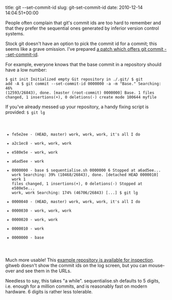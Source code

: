 title: git --set-commit-id
slug: git-set-commit-id
date: 2010-12-14 14:04:51+00:00

People often complain that git's commit ids are too hard to remember and that they prefer the sequential ones generated by inferior version control systems.

Stock git doesn't have an option to pick the commit id for a commit; this seems like a grave omission.  I've prepared <a href="http://b.goeswhere.com/0001-set-commit-id-option-for-commit.patch">a patch which offers git commit --set-commit-id</a>.

For example, everyone knows that the base commit in a repository should have a low number:

<code>$ git init
Initialized empty Git repository in ./.git/
$ git add -A
$ git commit --set-commit-id 0000000 -a -m "Base."
Searching:  46% (12593/26843), done.
[master (root-commit) 0000000] Base.
 1 files changed, 1 insertions(+), 0 deletions(-)
 create mode 100644 myfile
</code>


If you've already messed up your repository, a handy fixing script is provided:
<code>$ git lg
* fe5e2ee - (HEAD, master) work, work, work, it's all I do
* a2c1ec8 - work, work, work
* e580e5e - work, work
* a6ad5ee - work
* 0000000 - base
$ sequentialise.sh 0000000 6
Stopped at a6ad5ee... work
Searching: 39% (10468/26843), done.
[detached HEAD 0000010] work
 1 files changed, 1 insertions(+), 0 deletions(-)
Stopped at e580e5e... work, work
Searching:  174% (46706/26843)
[...]
$ git lg
* 0000040 - (HEAD, master) work, work, work, it's all I do
* 0000030 - work, work, work
* 0000020 - work, work
* 0000010 - work
* 0000000 - base
</code>

Much more usable!  This <a href="http://git.goeswhere.com/?p=seqed.git;a=summary">example repository is available for inspection</a>.  gitweb doesn't show the commit ids on the log screen, but you can mouse-over and see them in the URLs.

Needless to say, this takes "a while".  sequentialise.sh defaults to 5 digits, i.e. enough for a million commits, and is reasonably fast on modern hardware.  6 digits is rather less tolerable.